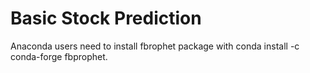 # Basic Stock Prediction

Anaconda users need to install fbrophet package with conda install -c conda-forge fbprophet.
